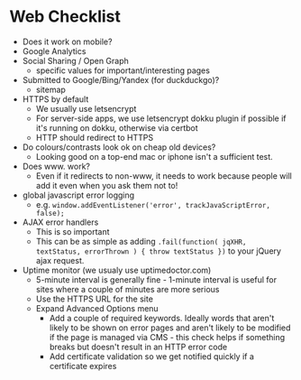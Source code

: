 # Web Checklist

- Does it work on mobile?
- Google Analytics
- Social Sharing / Open Graph
  - specific values for important/interesting pages
- Submitted to Google/Bing/Yandex (for duckduckgo)?
  - sitemap
- HTTPS by default
  - We usually use letsencrypt
  - For server-side apps, we use letsencrypt dokku plugin if possible if it's running on dokku, otherwise via certbot
  - HTTP should redirect to HTTPS
- Do colours/contrasts look ok on cheap old devices?
  - Looking good on a top-end mac or iphone isn't a sufficient test.
- Does www. work?
  - Even if it redirects to non-www, it needs to work because people will add it even when you ask them not to!
- global javascript error logging
  - e.g. `window.addEventListener('error', trackJavaScriptError, false);`
- AJAX error handlers
  - This is so important
  - This can be as simple as adding `.fail(function( jqXHR, textStatus, errorThrown ) { throw textStatus })` to your jQuery ajax request.
- Uptime monitor (we usualy use uptimedoctor.com)
  - 5-minute interval is generally fine - 1-minute interval is useful for sites where a couple of minutes are more serious
  - Use the HTTPS URL for the site
  - Expand Advanced Options menu
    - Add a couple of required keywords. Ideally words that aren't likely to be shown on error pages and aren't likely to be modified if the page is managed via CMS - this check helps if something breaks but doesn't result in an HTTP error code
    - Add certificate validation so we get notified quickly if a certificate expires
